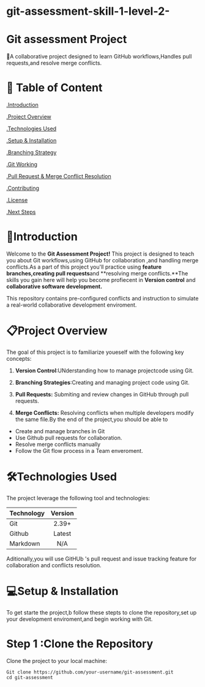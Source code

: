 # git-assessment-skill-1-level-2-

# Git assessment Project

 🚀A collaborative project designed to learn GitHub workflows,Handles pull requests,and resolve merge conflicts.

# 📜 Table of Content

[.Introduction](#Introduction)

[.Project Overview](#thisll-be-a-helpful-section-about-the-greek-letter-Θ)

[.Technologies Used](#this-heading-is-not-unique-in-the-file)

[.Setup & Installation](#this-heading-is-not-unique-in-the-file-1)

[.Branching Strategy](#thisll-be-a-helpful-section-about-the-greek-letter-Θ)

[.Git Working](#this-heading-is-not-unique-in-the-file)

[.Pull Request & Merge Conflict Resolution](#this-heading-is-not-unique-in-the-file-1)

[.Contributing](#this-heading-is-not-unique-in-the-file-1)

[.License](#thisll-be-a-helpful-section-about-the-greek-letter-Θ)

[.Next Steps](#this-heading-is-not-unique-in-the-file)

# 📌Introduction

Welcome to the **Git Assessment Project!** This project is designed to teach you about Git workflows,using GitHub for collaboration ,and handling merge conflicts.As a part of this project you'll practice using **feature branches,creating pull requests**and **resolving merge conflicts.**The skills you gain here will help you become profiecent in **Version control** and **collaborative software development.**

This repository contains pre-configured conflicts and instruction to simulate a real-world collaborative development enviroment.

# 📋Project Overview

The goal of this project is to familiarize youeself with the following key concepts:

1. **Version Control**:UNderstanding how to manage projectcode using Git.

2. **Branching Strategies**:Creating and managing project code using Git.

3. **Pull Requests:** Submiting and review changes in GitHub through pull requests.

4. **Merge Conflicts:** Resolving conflicts when multiple developers modify the same file.By the end of the project,you should be able to

- Create and manage branches in Git
- Use Github pull requests for collaboration.
- Resolve merge conflicts manually
- Follow the Git flow process in a Team enveroment.

#  🛠️Technologies Used

The project leverage the following tool and technologies:

| Technology | Version |
| ---------- | :-----: |
| Git        |  2.39+  |
| Github     | Latest  |
| Markdown   |   N/A   |

Aditionally,you will use GitHUb 's pull request and issue tracking feature for collaboration and conflicts resolution.

# 💻Setup & Installation

To get starte the project,b follow these stepts to clone the repository,set up your development enviroment,and begin working with Git.

# Step 1 :Clone the Repository

Clone the project to your local machine:

```
Git clone https://github.com/your-username/git-assessment.git
cd git-assessment
```
